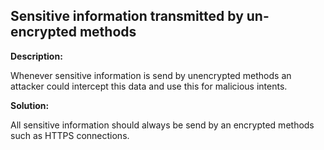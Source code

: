
Sensitive information transmitted by un-encrypted methods
-------

**Description:**

Whenever sensitive information is send by unencrypted methods an attacker could intercept this data and use this for malicious intents.


**Solution:**

All sensitive information should always be send by an encrypted methods such as HTTPS connections.

	